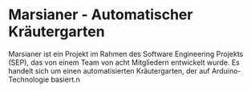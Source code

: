 # Marsianer - Automatischer Kräutergarten

Marsianer ist ein Projekt im Rahmen des Software Engineering Projekts (SEP), das von einem Team von acht Mitgliedern entwickelt wurde. Es handelt sich um einen automatisierten Kräutergarten, der auf Arduino-Technologie basiert.n
